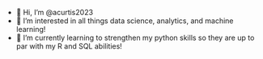 - 👋 Hi, I’m @acurtis2023
- 👀 I’m interested in all things data science, analytics, and machine learning!
- 🌱 I’m currently learning to strengthen my python skills so they are up to par with my R and SQL abilities!

<!---
acurtis2023/acurtis2023 is a ✨ special ✨ repository because its `README.md` (this file) appears on your GitHub profile.
You can click the Preview link to take a look at your changes.
--->
